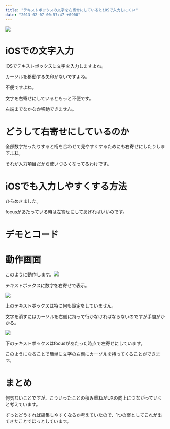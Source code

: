 ```yaml
---
title: "テキストボックスの文字を右寄せにしているとiOSで入力しにくい"
date: "2013-02-07 00:57:47 +0900"
---
```


![](/images/2013/2/7/input-1.jpg)

# iOSでの文字入力

iOSでテキストボックスに文字を入力しますよね。

カーソルを移動する矢印がないですよね。

不便ですよね。

文字を右寄せにしているともっと不便です。

右端までなかなか移動できません。

# どうして右寄せにしているのか

全部数字だったりすると桁を合わせて見やすくするためにも右寄せにしたりしますよね。

それが入力項目だから使いづらくなってるわけです。

# iOSでも入力しやすくする方法

ひらめきました。

focusがあたっている時は左寄せにしてあげればいいのです。

# デモとコード

# 動作画面

このように動作します。![](/images/2013/2/7/input-2.jpg)

テキストボックスに数字を右寄せで表示。

![](/images/2013/2/7/input-3.jpg)

上のテキストボックスは特に何も設定をしていません。

文字を消すにはカーソルを右側に持って行かなければならないのですが手間がかかる。

![](/images/2013/2/7/input-4.jpg)

下のテキストボックスはfocusがあたった時点で左寄せにしています。

このようになることで簡単に文字の右側にカーソルを持ってくることができます。

# まとめ

何気ないことですが、こういったことの積み重ねがUXの向上につながっていくと考えています。

ずっとどうすれば編集しやすくなるか考えていたので、1つの案としてこれが出てきたことでほっとしています。
